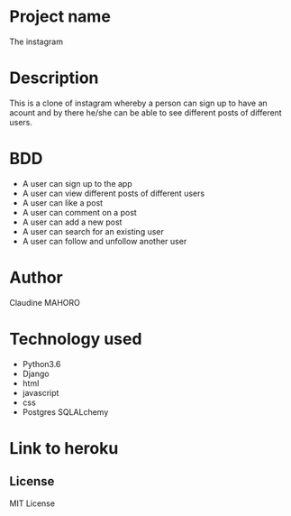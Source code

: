 # Project name
The instagram

# Description
This is a clone of instagram whereby a person can sign up to have an acount and by there he/she can be able to see different posts of different users.
# BDD
* A user can sign up to the app
* A user can view different posts of different users
* A user can like a post
* A user can comment on a post
* A user can add a new post
* A user can search for an existing user
* A user can follow and unfollow another user 
# Author
Claudine MAHORO

# Technology used
* Python3.6
* Django
* html
* javascript
* css
* Postgres SQLALchemy
# Link to heroku


## License
MIT License